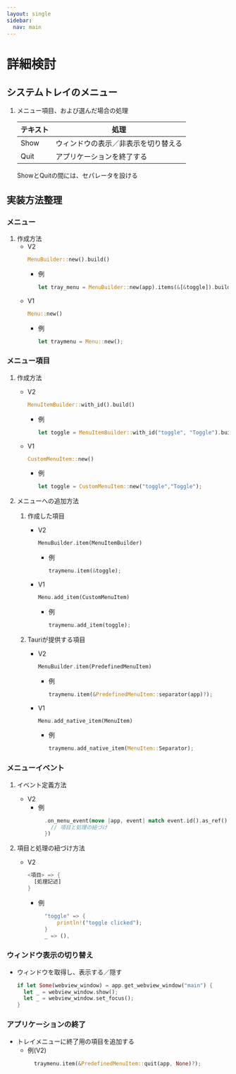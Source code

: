 ```yaml
---
layout: single
sidebar:
  nav: main
---
```

# 詳細検討
## システムトレイのメニュー

1.  メニュー項目、および選んだ場合の処理

    テキスト|処理
    -------|-----
    Show   |ウィンドウの表示／非表示を切り替える
    Quit   |アプリケーションを終了する

    ShowとQuitの間には、セパレータを設ける

##  実装方法整理
### メニュー
1.  作成方法
    - V2
      ```rust
      MenuBuilder::new().build()
      ```
      - 例
        ```rust
        let tray_menu = MenuBuilder::new(app).items(&[&toggle]).build()?;
        ```
    - V1
      ```rust
      Menu::new()
      ```
      - 例
        ```rust
        let traymenu = Menu::new();
        ```
<div style="page-break-before:always"></div>

### メニュー項目
1.  作成方法
    - V2
      ```rust
      MenuItemBuilder::with_id().build()
      ```
      - 例
        ```rust
        let toggle = MenuItemBuilder::with_id("toggle", "Toggle").build(app)?;
        ```
    - V1
      ```rust
      CustomMenuItem::new()
      ```
      - 例
        ```rust
        let toggle = CustomMenuItem::new("toggle","Toggle");
        ```

1.  メニューへの追加方法
    1.  作成した項目
        - V2
          ```rust
          MenuBuilder.item(MenuItemBuilder)
          ```
          - 例
            ```rust
            traymenu.item(&toggle);
            ```
          <div style="page-break-before:always"></div>
        - V1
          ```rust
          Menu.add_item(CustomMenuItem)
          ```
          - 例
            ```rust
            traymenu.add_item(toggle);
            ```

    1.  Tauriが提供する項目
        - V2
          ```rust
          MenuBuilder.item(PredefinedMenuItem)
          ```
          - 例
            ```rust
            traymenu.item(&PredefinedMenuItem::separator(app)?);
            ```
        - V1
          ```rust
          Menu.add_native_item(MenuItem)
          ```
          - 例
            ```rust
            traymenu.add_native_item(MenuItem::Separator);
            ```
<div style="page-break-before:always"></div>

### メニューイベント
1.  イベント定義方法
    - V2
      - 例
        ```rust
          .on_menu_event(move |app, event| match event.id().as_ref() {
            // 項目と処理の紐づけ    
          })
        ```

1.  項目と処理の紐づけ方法
    - V2
      ```rust
      <項目> => {
        [処理記述]  　
      }
      ```
      - 例
        ```rust
          "toggle" => {
              println!("toggle clicked");
          }
          _ => (),
        ```

### ウィンドウ表示の切り替え

- ウィンドウを取得し、表示する／隠す
  ```rust
  if let Some(webview_window) = app.get_webview_window("main") {
    let _ = webview_window.show();
    let _ = webview_window.set_focus();
  }
  ```

### アプリケーションの終了

- トレイメニューに終了用の項目を追加する
  - 例(V2)
    ```rust
      traymenu.item(&PredefinedMenuItem::quit(app, None)?);
    ```
